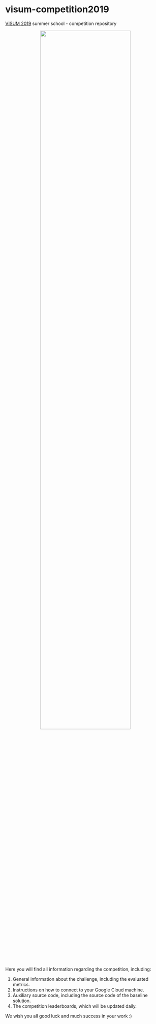 # visum-competition2019
[VISUM 2019](http://visum.inesctec.pt) summer school - competition repository

<p align="center">
  <img src='https://github.com/visum-summerschool/visum-2019/blob/master/visum_2019.png', width="75%">
</p>

Here you will find all information regarding the competition, including:

1. General information about the challenge, including the evaluated metrics.
2. Instructions on how to connect to your Google Cloud machine.
2. Auxiliary source code, including the source code of the baseline solution.
3. The competition leaderboards, which will be updated daily.

We wish you all good luck and much success in your work :)
